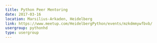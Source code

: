 ```yaml
---
title: Python Peer Mentoring
date: 2017-03-16
location: Marsilius-Arkaden, Heidelberg
link: https://www.meetup.com/HeidelbergPython/events/mzkdmmywfbvb/
usergroup: pythonhd
type: usergroup
---
```


